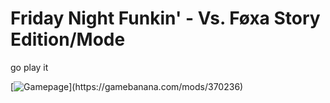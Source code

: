 

# Friday Night Funkin' - Vs. Føxa Story Edition/Mode

go play it 

[![Gamepage]("https://gamebanana.com/mods/embeddables/370236?type=sd_image")](https://gamebanana.com/mods/370236)
